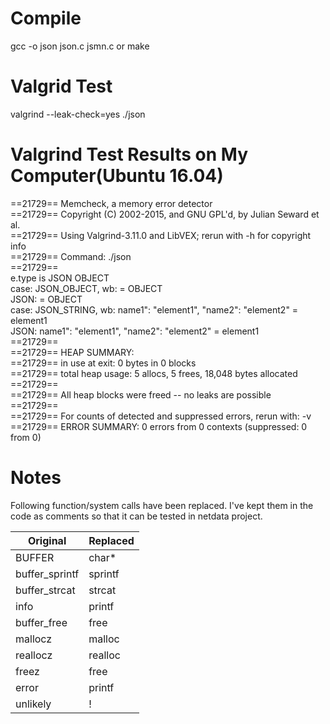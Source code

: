 # Compile

gcc -o json json.c jsmn.c
or
make

# Valgrid Test

valgrind --leak-check=yes ./json

# Valgrind Test Results on My Computer(Ubuntu 16.04)

==21729== Memcheck, a memory error detector</br>
==21729== Copyright (C) 2002-2015, and GNU GPL'd, by Julian Seward et al.</br>
==21729== Using Valgrind-3.11.0 and LibVEX; rerun with -h for copyright info</br>
==21729== Command: ./json</br>
==21729==</br>
e.type is JSON OBJECT</br>
case: JSON_OBJECT, wb:  = OBJECT</br>
JSON:  = OBJECT</br>
case: JSON_STRING, wb: name1": "element1", "name2": "element2" = element1</br>
JSON: name1": "element1", "name2": "element2" = element1</br>
==21729==</br>
==21729== HEAP SUMMARY:</br>
==21729==     in use at exit: 0 bytes in 0 blocks</br>
==21729==   total heap usage: 5 allocs, 5 frees, 18,048 bytes allocated</br>
==21729==</br>
==21729== All heap blocks were freed -- no leaks are possible</br>
==21729==</br>
==21729== For counts of detected and suppressed errors, rerun with: -v</br>
==21729== ERROR SUMMARY: 0 errors from 0 contexts (suppressed: 0 from 0)</br>


# Notes

Following function/system calls have been replaced. I've kept them in the code as comments so that it can be tested in netdata project.</br>

Original | Replaced
------------ | -------------
BUFFER | char\*
buffer_sprintf | sprintf
buffer_strcat | strcat
info | printf
buffer_free | free
mallocz | malloc
reallocz | realloc
freez | free
error | printf
unlikely | !

